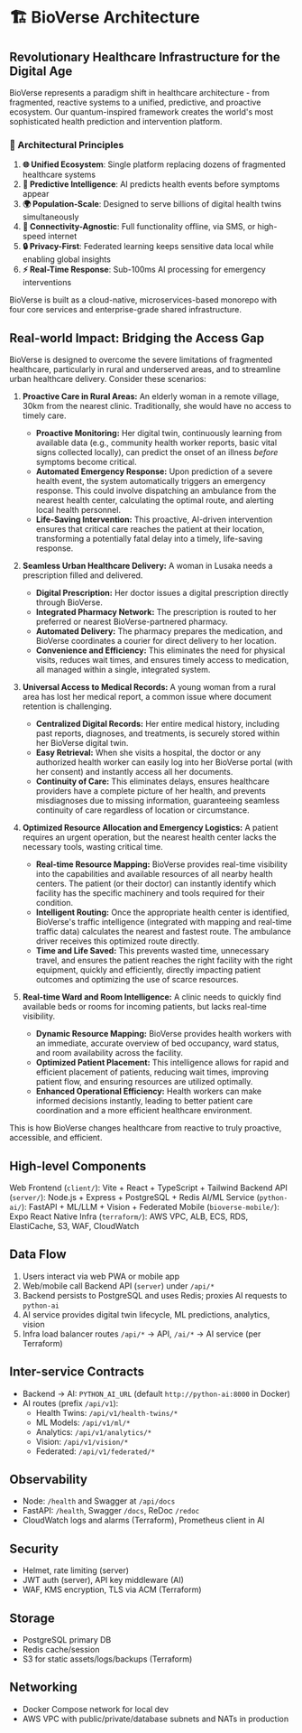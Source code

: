 # 🏗️ BioVerse Architecture

## **Revolutionary Healthcare Infrastructure for the Digital Age**

BioVerse represents a paradigm shift in healthcare architecture - from fragmented, reactive systems to a unified, predictive, and proactive ecosystem. Our quantum-inspired framework creates the world's most sophisticated health prediction and intervention platform.

### **🧬 Architectural Principles**

1. **🌐 Unified Ecosystem**: Single platform replacing dozens of fragmented healthcare systems
2. **🔮 Predictive Intelligence**: AI predicts health events before symptoms appear
3. **🌍 Population-Scale**: Designed to serve billions of digital health twins simultaneously
4. **📶 Connectivity-Agnostic**: Full functionality offline, via SMS, or high-speed internet
5. **🔒 Privacy-First**: Federated learning keeps sensitive data local while enabling global insights
6. **⚡ Real-Time Response**: Sub-100ms AI processing for emergency interventions

BioVerse is built as a cloud-native, microservices-based monorepo with four core services and enterprise-grade shared infrastructure.

## Real-world Impact: Bridging the Access Gap

BioVerse is designed to overcome the severe limitations of fragmented healthcare, particularly in rural and underserved areas, and to streamline urban healthcare delivery. Consider these scenarios:

1.  **Proactive Care in Rural Areas:** An elderly woman in a remote village, 30km from the nearest clinic. Traditionally, she would have no access to timely care.
    *   **Proactive Monitoring:** Her digital twin, continuously learning from available data (e.g., community health worker reports, basic vital signs collected locally), can predict the onset of an illness *before* symptoms become critical.
    *   **Automated Emergency Response:** Upon prediction of a severe health event, the system automatically triggers an emergency response. This could involve dispatching an ambulance from the nearest health center, calculating the optimal route, and alerting local health personnel.
    *   **Life-Saving Intervention:** This proactive, AI-driven intervention ensures that critical care reaches the patient at their location, transforming a potentially fatal delay into a timely, life-saving response.

2.  **Seamless Urban Healthcare Delivery:** A woman in Lusaka needs a prescription filled and delivered.
    *   **Digital Prescription:** Her doctor issues a digital prescription directly through BioVerse.
    *   **Integrated Pharmacy Network:** The prescription is routed to her preferred or nearest BioVerse-partnered pharmacy.
    *   **Automated Delivery:** The pharmacy prepares the medication, and BioVerse coordinates a courier for direct delivery to her location.
    *   **Convenience and Efficiency:** This eliminates the need for physical visits, reduces wait times, and ensures timely access to medication, all managed within a single, integrated system.

3.  **Universal Access to Medical Records:** A young woman from a rural area has lost her medical report, a common issue where document retention is challenging.
    *   **Centralized Digital Records:** Her entire medical history, including past reports, diagnoses, and treatments, is securely stored within her BioVerse digital twin.
    *   **Easy Retrieval:** When she visits a hospital, the doctor or any authorized health worker can easily log into her BioVerse portal (with her consent) and instantly access all her documents.
    *   **Continuity of Care:** This eliminates delays, ensures healthcare providers have a complete picture of her health, and prevents misdiagnoses due to missing information, guaranteeing seamless continuity of care regardless of location or circumstance.

4.  **Optimized Resource Allocation and Emergency Logistics:** A patient requires an urgent operation, but the nearest health center lacks the necessary tools, wasting critical time.
    *   **Real-time Resource Mapping:** BioVerse provides real-time visibility into the capabilities and available resources of all nearby health centers. The patient (or their doctor) can instantly identify which facility has the specific machinery and tools required for their condition.
    *   **Intelligent Routing:** Once the appropriate health center is identified, BioVerse's traffic intelligence (integrated with mapping and real-time traffic data) calculates the nearest and fastest route. The ambulance driver receives this optimized route directly.
    *   **Time and Life Saved:** This prevents wasted time, unnecessary travel, and ensures the patient reaches the right facility with the right equipment, quickly and efficiently, directly impacting patient outcomes and optimizing the use of scarce resources.

5.  **Real-time Ward and Room Intelligence:** A clinic needs to quickly find available beds or rooms for incoming patients, but lacks real-time visibility.
    *   **Dynamic Resource Mapping:** BioVerse provides health workers with an immediate, accurate overview of bed occupancy, ward status, and room availability across the facility.
    *   **Optimized Patient Placement:** This intelligence allows for rapid and efficient placement of patients, reducing wait times, improving patient flow, and ensuring resources are utilized optimally.
    *   **Enhanced Operational Efficiency:** Health workers can make informed decisions instantly, leading to better patient care coordination and a more efficient healthcare environment.

This is how BioVerse changes healthcare from reactive to truly proactive, accessible, and efficient.

## High-level Components
Web Frontend (`client/`): Vite + React + TypeScript + Tailwind
Backend API (`server/`): Node.js + Express + PostgreSQL + Redis
AI/ML Service (`python-ai/`): FastAPI + ML/LLM + Vision + Federated
Mobile (`bioverse-mobile/`): Expo React Native
Infra (`terraform/`): AWS VPC, ALB, ECS, RDS, ElastiCache, S3, WAF, CloudWatch

## Data Flow
1. Users interact via web PWA or mobile app
2. Web/mobile call Backend API (`server`) under `/api/*`
3. Backend persists to PostgreSQL and uses Redis; proxies AI requests to `python-ai`
4. AI service provides digital twin lifecycle, ML predictions, analytics, vision
5. Infra load balancer routes `/api/*` -> API, `/ai/*` -> AI service (per Terraform)

## Inter-service Contracts
- Backend -> AI: `PYTHON_AI_URL` (default `http://python-ai:8000` in Docker)
- AI routes (prefix `/api/v1`):
  - Health Twins: `/api/v1/health-twins/*`
  - ML Models: `/api/v1/ml/*`
  - Analytics: `/api/v1/analytics/*`
  - Vision: `/api/v1/vision/*`
  - Federated: `/api/v1/federated/*`

## Observability
- Node: `/health` and Swagger at `/api/docs`
- FastAPI: `/health`, Swagger `/docs`, ReDoc `/redoc`
- CloudWatch logs and alarms (Terraform), Prometheus client in AI

## Security
- Helmet, rate limiting (server)
- JWT auth (server), API key middleware (AI)
- WAF, KMS encryption, TLS via ACM (Terraform)

## Storage
- PostgreSQL primary DB
- Redis cache/session
- S3 for static assets/logs/backups (Terraform)

## Networking
- Docker Compose network for local dev
- AWS VPC with public/private/database subnets and NATs in production
